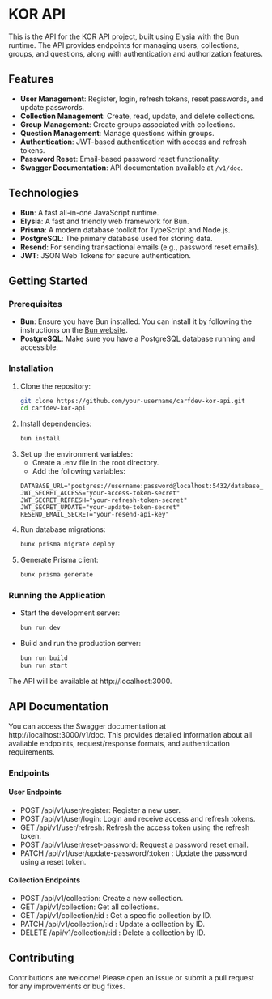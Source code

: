 # KOR API

This is the API for the KOR API project, built using Elysia with the Bun runtime. The API provides endpoints for managing users, collections, groups, and questions, along with authentication and authorization features.

## Features

- **User Management**: Register, login, refresh tokens, reset passwords, and update passwords.
- **Collection Management**: Create, read, update, and delete collections.
- **Group Management**: Create groups associated with collections.
- **Question Management**: Manage questions within groups.
- **Authentication**: JWT-based authentication with access and refresh tokens.
- **Password Reset**: Email-based password reset functionality.
- **Swagger Documentation**: API documentation available at `/v1/doc`.

## Technologies

- **Bun**: A fast all-in-one JavaScript runtime.
- **Elysia**: A fast and friendly web framework for Bun.
- **Prisma**: A modern database toolkit for TypeScript and Node.js.
- **PostgreSQL**: The primary database used for storing data.
- **Resend**: For sending transactional emails (e.g., password reset emails).
- **JWT**: JSON Web Tokens for secure authentication.

## Getting Started

### Prerequisites

- **Bun**: Ensure you have Bun installed. You can install it by following the instructions on the [Bun website](https://bun.sh/).
- **PostgreSQL**: Make sure you have a PostgreSQL database running and accessible.

### Installation

1. Clone the repository:
   ```bash
   git clone https://github.com/your-username/carfdev-kor-api.git
   cd carfdev-kor-api

2. Install dependencies:
   ```bash
   bun install

3. Set up the environment variables:
   * Create a .env file in the root directory.
   * Add the following variables:
   ```env
   DATABASE_URL="postgres://username:password@localhost:5432/database_name"
   JWT_SECRET_ACCESS="your-access-token-secret"
   JWT_SECRET_REFRESH="your-refresh-token-secret"
   JWT_SECRET_UPDATE="your-update-token-secret"
   RESEND_EMAIL_SECRET="your-resend-api-key"

4. Run database migrations:
   ```bash
   bunx prisma migrate deploy

5. Generate Prisma client:
   ```bash
   bunx prisma generate

### Running the Application

* Start the development server:
   ```bash
   bun run dev

* Build and run the production server:
   ```bash
   bun run build
   bun run start

The API will be available at http://localhost:3000.

## API Documentation

You can access the Swagger documentation at http://localhost:3000/v1/doc. This provides detailed information about all available endpoints, request/response formats, and authentication requirements.

### Endpoints

#### User Endpoints

* POST /api/v1/user/register: Register a new user.
* POST /api/v1/user/login: Login and receive access and refresh tokens.
* GET /api/v1/user/refresh: Refresh the access token using the refresh token.
* POST /api/v1/user/reset-password: Request a password reset email.
* PATCH /api/v1/user/update-password/:token : Update the password using a reset token.

#### Collection Endpoints

* POST /api/v1/collection: Create a new collection.
* GET /api/v1/collection: Get all collections.
* GET /api/v1/collection/:id : Get a specific collection by ID.
* PATCH /api/v1/collection/:id : Update a collection by ID.
* DELETE /api/v1/collection/:id : Delete a collection by ID.

## Contributing

Contributions are welcome! Please open an issue or submit a pull request for any improvements or bug fixes.
